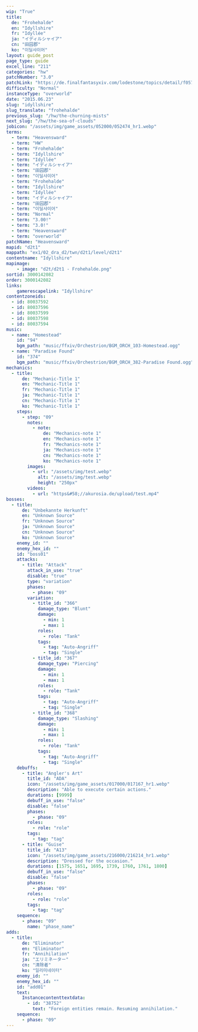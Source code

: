 ```yaml
---
wip: "True"
title:
  de: "Frohehalde"
  en: "Idyllshire"
  fr: "Idyllée"
  ja: "イディルシャイア"
  cn: "田园郡"
  ko: "이딜샤이어"
layout: guide_post
page_type: guide
excel_line: "211"
categories: "hw"
patchNumber: "3.0"
patchLink: "https://de.finalfantasyxiv.com/lodestone/topics/detail/f0575b82a639492e5a70e34d823d77bddcb7f686"
difficulty: "Normal"
instanceType: "overworld"
date: "2015.06.23"
slug: "idyllshire"
slug_translate: "frohehalde"
previous_slug: "/hw/the-churning-mists"
next_slug: "/hw/the-sea-of-clouds"
jobicon: "/assets/img/game_assets/052000/052474_hr1.webp"
terms:
  - term: "Heavensward"
  - term: "HW"
  - term: "Frohehalde"
  - term: "Idyllshire"
  - term: "Idyllée"
  - term: "イディルシャイア"
  - term: "田园郡"
  - term: "이딜샤이어"
  - term: "Frohehalde"
  - term: "Idyllshire"
  - term: "Idyllée"
  - term: "イディルシャイア"
  - term: "田园郡"
  - term: "이딜샤이어"
  - term: "Normal"
  - term: "3.00!"
  - term: "3.0!"
  - term: "Heavensward"
  - term: "overworld"
patchName: "Heavensward"
mapid: "d2t1"
mappath: "ex1/02_dra_d2/twn/d2t1/level/d2t1"
contentname: "Idyllshire"
mapimage:
    - image: "d2t/d2t1 - Frohehalde.png"
sortid: 3000142082
order: 3000142082
links:
    gamerescapelink: "Idyllshire"
contentzoneids:
  - id: 80037592
  - id: 80037596
  - id: 80037599
  - id: 80037598
  - id: 80037594
music:
  - name: "Homestead"
    id: "94"
    bgm_path: "music/ffxiv/Orchestrion/BGM_ORCH_103-Homestead.ogg"
  - name: "Paradise Found"
    id: "374"
    bgm_path: "music/ffxiv/Orchestrion/BGM_ORCH_382-Paradise Found.ogg"
mechanics:
  - title:
      de: "Mechanic-Title 1"
      en: "Mechanic-Title 1"
      fr: "Mechanic-Title 1"
      ja: "Mechanic-Title 1"
      cn: "Mechanic-Title 1"
      ko: "Mechanic-Title 1"
    steps:
      - step: "09"
        notes:
          - note:
              de: "Mechanics-note 1"
              en: "Mechanics-note 1"
              fr: "Mechanics-note 1"
              ja: "Mechanics-note 1"
              cn: "Mechanics-note 1"
              ko: "Mechanics-note 1"
        images:
          - url: "/assets/img/test.webp"
            alt: "/assets/img/test.webp"
            height: "250px"
        videos:
          - url: "https&#58;//akurosia.de/upload/test.mp4"
bosses:
  - title:
      de: "Unbekannte Herkunft"
      en: "Unknown Source"
      fr: "Unknown Source"
      ja: "Unknown Source"
      cn: "Unknown Source"
      ko: "Unknown Source"
    enemy_id: ""
    enemy_hex_id: ""
    id: "boss01"
    attacks:
      - title: "Attack"
        attack_in_use: "true"
        disable: "true"
        type: "variation"
        phases:
          - phase: "09"
        variation:
          - title_id: "366"
            damage_type: "Blunt"
            damage:
              - min: 1
              - max: 1
            roles:
              - role: "Tank"
            tags:
              - tag: "Auto-Angriff"
              - tag: "Single"
          - title_id: "367"
            damage_type: "Piercing"
            damage:
              - min: 1
              - max: 1
            roles:
              - role: "Tank"
            tags:
              - tag: "Auto-Angriff"
              - tag: "Single"
          - title_id: "368"
            damage_type: "Slashing"
            damage:
              - min: 1
              - max: 1
            roles:
              - role: "Tank"
            tags:
              - tag: "Auto-Angriff"
              - tag: "Single"
    debuffs:
      - title: "Angler's Art"
        title_id: "ADA"
        icon: "/assets/img/game_assets/017000/017167_hr1.webp"
        description: "Able to execute certain actions."
        durations: [9999]
        debuff_in_use: "false"
        disable: "false"
        phases:
          - phase: "09"
        roles:
          - role: "role"
        tags:
          - tag: "tag"
      - title: "Guise"
        title_id: "A13"
        icon: "/assets/img/game_assets/216000/216214_hr1.webp"
        description: "Dressed for the occasion."
        durations: [1575, 1651, 1695, 1739, 1760, 1761, 1800]
        debuff_in_use: "false"
        disable: "false"
        phases:
          - phase: "09"
        roles:
          - role: "role"
        tags:
          - tag: "tag"
    sequence:
      - phase: "09"
        name: "phase_name"
adds:
  - title:
      de: "Eliminator"
      en: "Eliminator"
      fr: "Annihilation"
      ja: "エリミネーター"
      cn: "清除者"
      ko: "일리미네이터"
    enemy_id: ""
    enemy_hex_id: ""
    id: "add01"
    text:
      Instancecontenttextdata:
        - id: "38752"
          text: "Foreign entities remain. Resuming annihilation."
    sequence:
      - phase: "09"
---
```

